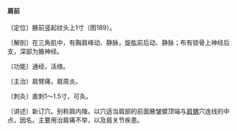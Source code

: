 #### 肩前

〔定位〕腋前竖起纹头上1寸（图189）。

〔解剖〕在三角肌中，有胸肩峰动、静脉，旋肱前后动、静脉；布有锁骨上神经后支，深部为腋神经。

〔功能〕通经，活络。

〔主治〕肩臂痛，肩周炎。

〔刺灸〕直刺1～1.5寸，可灸。

〔讲述〕新订穴。别称肩内陵。以穴适当肩部的前面腋皱襞顶端与[肩髃](https://www.gmzyjc.com/read/zjs/zjs3.1.1-3-0.1.2.3.15.md)穴连线的中点，因名。主要用治肩痛不举，以及肩关节疾患。
